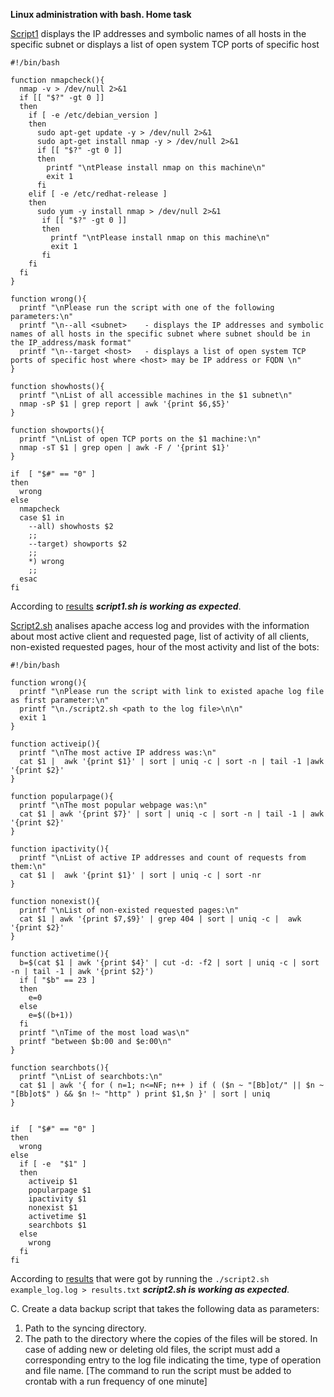 **Linux administration with bash. Home task**


[Script1](script1.sh) displays the IP addresses and symbolic names of all hosts in the specific subnet or displays a list of open system TCP ports of specific host
```
#!/bin/bash

function nmapcheck(){
  nmap -v > /dev/null 2>&1
  if [[ "$?" -gt 0 ]]
  then
    if [ -e /etc/debian_version ]
    then
      sudo apt-get update -y > /dev/null 2>&1
      sudo apt-get install nmap -y > /dev/null 2>&1
      if [[ "$?" -gt 0 ]]
      then
        printf "\ntPlease install nmap on this machine\n"
        exit 1
      fi
    elif [ -e /etc/redhat-release ]
    then
      sudo yum -y install nmap > /dev/null 2>&1
       if [[ "$?" -gt 0 ]]
       then
         printf "\ntPlease install nmap on this machine\n"
         exit 1
       fi
    fi
  fi
}

function wrong(){
  printf "\nPlease run the script with one of the following parameters:\n"
  printf "\n--all <subnet>    - displays the IP addresses and symbolic names of all hosts in the specific subnet where subnet should be in the IP_address/mask format"
  printf "\n--target <host>   - displays a list of open system TCP ports of specific host where <host> may be IP address or FQDN \n"
}

function showhosts(){
  printf "\nList of all accessible machines in the $1 subnet\n"
  nmap -sP $1 | grep report | awk '{print $6,$5}'
}

function showports(){
  printf "\nList of open TCP ports on the $1 machine:\n"
  nmap -sT $1 | grep open | awk -F / '{print $1}'
}

if  [ "$#" == "0" ]
then
  wrong
else
  nmapcheck
  case $1 in
    --all) showhosts $2
    ;;
    --target) showports $2
    ;;
    *) wrong
    ;;
  esac
fi
```
According to [results](screenshots/001.JPG) ***script1.sh is working as expected***.


[Script2.sh](script2.sh) analises apache access log and provides with the information about most active client and requested page, list of activity of all clients, non-existed requested pages, hour of the most activity and list of the bots:
```
#!/bin/bash

function wrong(){
  printf "\nPlease run the script with link to existed apache log file as first parameter:\n"
  printf "\n./script2.sh <path to the log file>\n\n"
  exit 1
}

function activeip(){
  printf "\nThe most active IP address was:\n"
  cat $1 |  awk '{print $1}' | sort | uniq -c | sort -n | tail -1 |awk '{print $2}'
}

function popularpage(){
  printf "\nThe most popular webpage was:\n"
  cat $1 | awk '{print $7}' | sort | uniq -c | sort -n | tail -1 | awk '{print $2}'
}

function ipactivity(){
  printf "\nList of active IP addresses and count of requests from them:\n"
  cat $1 |  awk '{print $1}' | sort | uniq -c | sort -nr
}

function nonexist(){
  printf "\nList of non-existed requested pages:\n"
  cat $1 | awk '{print $7,$9}' | grep 404 | sort | uniq -c |  awk '{print $2}'
}

function activetime(){
  b=$(cat $1 | awk '{print $4}' | cut -d: -f2 | sort | uniq -c | sort -n | tail -1 | awk '{print $2}')
  if [ "$b" == 23 ]
  then
    e=0
  else
    e=$((b+1))
  fi
  printf "\nTime of the most load was\n"
  printf "between $b:00 and $e:00\n"
}

function searchbots(){
  printf "\nList of searchbots:\n"
  cat $1 | awk '{ for ( n=1; n<=NF; n++ ) if ( ($n ~ "[Bb]ot/" || $n ~ "[Bb]ot$" ) && $n !~ "http" ) print $1,$n }' | sort | uniq
}


if  [ "$#" == "0" ]
then
  wrong
else
  if [ -e  "$1" ]
  then
    activeip $1
    popularpage $1
    ipactivity $1
    nonexist $1
    activetime $1
    searchbots $1
  else
    wrong
  fi
fi
```

According to [results](results.txt) that were got by running the ```./script2.sh example_log.log > results.txt``` ***script2.sh is working as expected***.




C. Create a data backup script that takes the following data as parameters:
1. Path to the syncing directory.
2. The path to the directory where the copies of the files will be stored.
In case of adding new or deleting old files, the script must add a corresponding entry to the log file indicating the time, type of operation and file name. [The command to run the script must be added to crontab with a run frequency of one minute]
